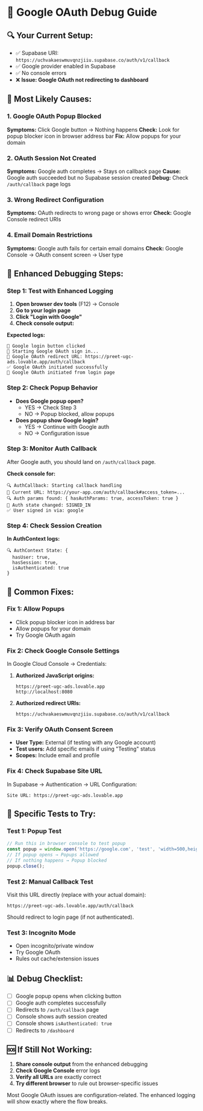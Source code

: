 # 🐛 Google OAuth Debug Guide

## 🔍 **Your Current Setup:**
- ✅ Supabase URI: `https://uchvakaeswmuvqnzjiiu.supabase.co/auth/v1/callback`
- ✅ Google provider enabled in Supabase
- ✅ No console errors
- ❌ **Issue: Google OAuth not redirecting to dashboard**

## 🚨 **Most Likely Causes:**

### **1. Google OAuth Popup Blocked**
**Symptoms:** Click Google button → Nothing happens
**Check:** Look for popup blocker icon in browser address bar
**Fix:** Allow popups for your domain

### **2. OAuth Session Not Created**
**Symptoms:** Google auth completes → Stays on callback page
**Cause:** Google auth succeeded but no Supabase session created
**Debug:** Check `/auth/callback` page logs

### **3. Wrong Redirect Configuration**
**Symptoms:** OAuth redirects to wrong page or shows error
**Check:** Google Console redirect URIs

### **4. Email Domain Restrictions**
**Symptoms:** Google auth fails for certain email domains
**Check:** Google Console → OAuth consent screen → User type

## 🔬 **Enhanced Debugging Steps:**

### **Step 1: Test with Enhanced Logging**
1. **Open browser dev tools** (F12) → Console
2. **Go to your login page**
3. **Click "Login with Google"**
4. **Check console output:**

**Expected logs:**
```
🔘 Google login button clicked
🚀 Starting Google OAuth sign in...
🔗 Google OAuth redirect URL: https://preet-ugc-ads.lovable.app/auth/callback
✅ Google OAuth initiated successfully
🔄 Google OAuth initiated from login page
```

### **Step 2: Check Popup Behavior**
- **Does Google popup open?**
  - YES → Check Step 3
  - NO → Popup blocked, allow popups
- **Does popup show Google login?**
  - YES → Continue with Google auth
  - NO → Configuration issue

### **Step 3: Monitor Auth Callback**
After Google auth, you should land on `/auth/callback` page.

**Check console for:**
```
🔍 AuthCallback: Starting callback handling
🔗 Current URL: https://your-app.com/auth/callback#access_token=...
🔍 Auth params found: { hasAuthParams: true, accessToken: true }
🔔 Auth state changed: SIGNED_IN
✅ User signed in via: google
```

### **Step 4: Check Session Creation**
**In AuthContext logs:**
```
🔍 AuthContext State: {
  hasUser: true,
  hasSession: true,
  isAuthenticated: true
}
```

## 🔧 **Common Fixes:**

### **Fix 1: Allow Popups**
- Click popup blocker icon in address bar
- Allow popups for your domain
- Try Google OAuth again

### **Fix 2: Check Google Console Settings**
In Google Cloud Console → Credentials:

1. **Authorized JavaScript origins:**
   ```
   https://preet-ugc-ads.lovable.app
   http://localhost:8080
   ```

2. **Authorized redirect URIs:**
   ```
   https://uchvakaeswmuvqnzjiiu.supabase.co/auth/v1/callback
   ```

### **Fix 3: Verify OAuth Consent Screen**
- **User Type:** External (if testing with any Google account)
- **Test users:** Add specific emails if using "Testing" status
- **Scopes:** Include email and profile

### **Fix 4: Check Supabase Site URL**
In Supabase → Authentication → URL Configuration:
```
Site URL: https://preet-ugc-ads.lovable.app
```

## 🎯 **Specific Tests to Try:**

### **Test 1: Popup Test**
```javascript
// Run this in browser console to test popup
const popup = window.open('https://google.com', 'test', 'width=500,height=600');
// If popup opens → Popups allowed
// If nothing happens → Popup blocked
popup.close();
```

### **Test 2: Manual Callback Test**
Visit this URL directly (replace with your actual domain):
```
https://preet-ugc-ads.lovable.app/auth/callback
```
Should redirect to login page (if not authenticated).

### **Test 3: Incognito Mode**
- Open incognito/private window
- Try Google OAuth
- Rules out cache/extension issues

## 📊 **Debug Checklist:**

- [ ] Google popup opens when clicking button
- [ ] Google auth completes successfully
- [ ] Redirects to `/auth/callback` page
- [ ] Console shows auth session created
- [ ] Console shows `isAuthenticated: true`
- [ ] Redirects to `/dashboard`

## 🆘 **If Still Not Working:**

1. **Share console output** from the enhanced debugging
2. **Check Google Console** error logs
3. **Verify all URLs** are exactly correct
4. **Try different browser** to rule out browser-specific issues

Most Google OAuth issues are configuration-related. The enhanced logging will show exactly where the flow breaks.